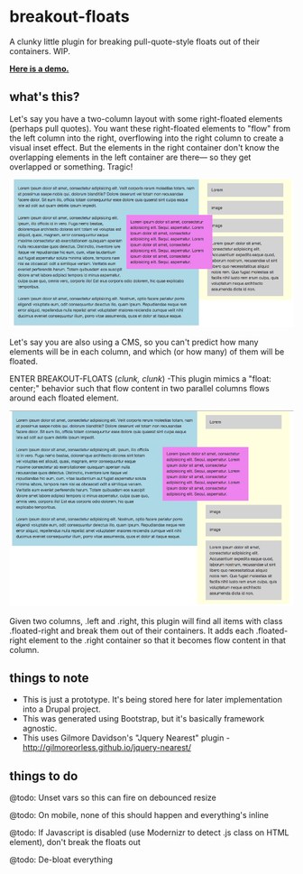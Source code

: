 # breakout-floats
A clunky little plugin for breaking pull-quote-style floats out of their containers. WIP.

[**Here is a demo.**](https://rawgit.com/chelsiejohnston/breakout-floats/master/index.html)

## what's this?
Let's say you have a two-column layout with some right-floated elements (perhaps pull quotes). You want these right-floated elements to "flow" from the left column into the right, overflowing into the right column to create a visual inset effect. But the elements in the right container don't know the overlapping elements in the left container are there— so they get overlapped or something. Tragic!

![Not good!](/img/without.png)

Let's say you are also using a CMS, so you can't predict how many elements will be in each column, and which (or how many) of them will be floated.

ENTER BREAKOUT-FLOATS (*clunk, clunk*) -This plugin mimics a "float: center;" behavior such that flow content in two parallel columns flows around each floated element.

![Better!](/img/with.png)

Given two columns, .left and .right, this plugin will find all items with class .floated-right and break them out of their containers. It adds each .floated-right element to the .right container so that it becomes flow content in that column.

## things to note

- This is just a prototype. It's being stored here for later implementation into a Drupal project.
- This was generated using Bootstrap, but it's basically framework agnostic.
- This uses Gilmore Davidson's "Jquery Nearest" plugin - http://gilmoreorless.github.io/jquery-nearest/

## things to do

@todo: Unset vars so this can fire on debounced resize

@todo: On mobile, none of this should happen and everything's inline

@todo: If Javascript is disabled (use Modernizr to detect .js class on HTML element), don't break the floats out

@todo: De-bloat everything
